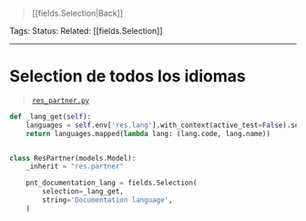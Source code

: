 
 > [[fields.Selection|Back]]

Tags: 
Status: 
Related: [[fields.Selection]]

___

# Selection de todos los idiomas

> [`res_partner.py`](https://github.com/puntsistemes/coralim_odoo/commit/50d863b72540338c6de50c7bda319743d89add56)

```python
def _lang_get(self):
    languages = self.env['res.lang'].with_context(active_test=False).search([]).mapped([])
    return languages.mapped(lambda lang: (lang.code, lang.name))


class ResPartner(models.Model):
    _inherit = "res.partner"

    pnt_documentation_lang = fields.Selection(
        selection=_lang_get,
        string='Documentation language',
    )
```